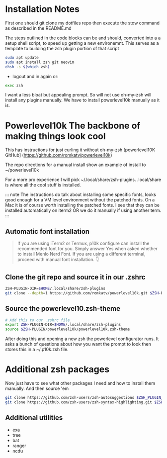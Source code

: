 # Installation  Notes

First one should git clone my dotfiles repo then execute the stow command as described in the README.md

The steps outlined in the code blocks can be and should, converted into a a setup shell script, 
to speed up getting a new environemnt.  This serves as a template to building the zsh plugin portion of that script


```bash 
sudo apt update
sudo apt install zsh git neovim
chsh -s $(which zsh)
```

- logout and in again or:

```bash
exec zsh
```

I want a less bloat but appealing prompt. So will not use oh-my-zsh will 
install any plugins manually.  We have to install powerlevel10k manually as it is.

# Powerlevel10k The backbone of making things look cool

This has instructions for just curling it without oh-my-zsh
[powerlevel10K GitHub] (https://github.com/romkatv/powerlevel10k)

The repo directions for a manual install show an example of  install to ~/powerlevel10k

For a more pro experience I will pick ~/.local/share/zsh-plugins. .local/share is where all the cool stuff is installed.

::: note
The instructions do talk about installing some specific fonts, looks good enough for a VM level 
environment without the patched fonts. On a Mac it is of course worth installing the patched fonts. 
I see that they can be installed automatically on iterm2
OR we do it manually if using another term.
:::

## Automatic font installation
> If you are using iTerm2 or Termux, p10k configure can install the recommended font for you. 
> Simply answer Yes when asked whether to install Menlo Nerd Font.
> If you are using a different terminal, proceed with manual font installation. 👇

## Clone the git repo and source it in our .zshrc
```zsh  
ZSH-PLUGIN-DIR=$HOME/.local/share/zsh-plugins 
git clone --depth=1 https://github.com/romkatv/powerlevel10k.git $ZSH-PLUGIN-DIR/powerlevel10k
``` 

## Source the powerlevel10.zsh-theme
```zsh  
# Add this to our .zshrc file
export ZSH-PLUGIN-DIR=$HOME/.local/share/zsh-plugins 
source $ZSH-PLUGIN/powerlevel10k/powerlevel10k.zsh-theme
``` 
After doing this and opening a new zsh the powerlevel configurator runs.
It asks a bunch of questions about how you want the prompt to look then stores  this in a ~/.p10k.zsh file.

# Additional zsh packages
Now just have to see what other packages  I need and how to install them manually. And then source 'em
```zsh
git clone https://github.com/zsh-users/zsh-autosuggestions $ZSH_PLUGIN_DIR/zsh-autosuggestions
git clone https://github.com/zsh-users/zsh-syntax-highlighting.git $ZSH_PLUGIN_DIR/zsh-syntax-highlighting

```

## Additional utilities

- exa
- tree
- bat
- ranger
- ncdu
